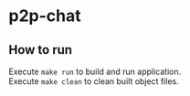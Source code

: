 # p2p-chat
## How to run

Execute <code>make run</code> to build and run application.
\
Execute <code>make clean</code> to clean built object files.
